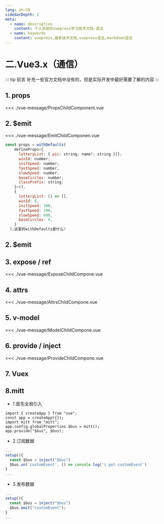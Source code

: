 ```yaml
---
lang: zh-CN
sidebarDepth: 2
meta:
  - name: description
    content: 个人总结的vuepress学习技术文档-语法
  - name: keywords
    content: vuepress,最新技术文档,vuepress语法,markdown语法
---
```


# 二.Vue3.x（通信）

::: tip 前言
补充一些官方文档中没有的，但是实际开发中最好需要了解的内容
:::

## 1. props

<preview path="./vue-message/Props.vue"></preview>

<<< ./vue-message/PropsChildComponent.vue

## 2. $emit

<preview path="./vue-message/Emit.vue"></preview>

<<< ./vue-message/EmitChildComponen.vue

```js
const props = withDefaults(
    defineProps<{
      lotteryList: { pic: string; name?: string }[];
      winId: number;
      initSpeed: number;
      fastSpeed: number;
      slowSpeed: number;
      baseCircles: number;
      classPrefix: string;
    }>(),
    {
      lotteryList: () => [],
      winId: 0,
      initSpeed: 300,
      fastSpeed: 100,
      slowSpeed: 600,
      baseCircles: 4,
    }
  );这里的withDefaults是什么?
```
## 2. \$emit

## 3. expose / ref

<preview path="./vue-message/Expose.vue"></preview>

<<< ./vue-message/ExposeChildCompone.vue

## 4. attrs

<preview path="./vue-message/Attrs.vue"></preview>

<<< ./vue-message/AttrsChildCompone.vue

## 5. v-model

<preview path="./vue-message/Model.vue"></preview>

<<< ./vue-message/ModelChildCompone.vue

## 6. provide / inject

<preview path="./vue-message/Provide.vue"></preview>

<<< ./vue-message/ProvideChildCompone.vue

## 7. Vuex

## 8.mitt

- 1.首先全局引入

```js{4,5}
import { createApp } from "vue";
const app = createApp({});
import mitt from "mitt";
app.config.globalProperties.$bus = mitt();
app.provide("$bus", $bus);
```

- 2.订阅数据

```js
...
setup(){
  const $bus = inject("$bus")
  $bus.on('customEvent', () => console.log('i got customEvent')
}
...
```

- 3.发布数据

```js
...
setup(){
  const $bus = inject("$bus")
  $bus.emit("customEvent");
}
...
```
